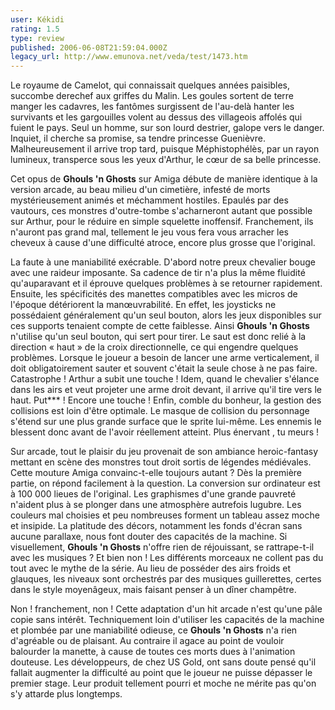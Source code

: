 ```yaml
---
user: Kékidi
rating: 1.5
type: review
published: 2006-06-08T21:59:04.000Z
legacy_url: http://www.emunova.net/veda/test/1473.htm
---
```

Le royaume de Camelot, qui connaissait quelques années paisibles, succombe derechef aux griffes du Malin. Les goules sortent de terre manger les cadavres, les fantômes surgissent de l'au-delà hanter les survivants et les gargouilles volent au dessus des villageois affolés qui fuient le pays. Seul un homme, sur son lourd destrier, galope vers le danger. Inquiet, il cherche sa promise, sa tendre princesse Guenièvre. Malheureusement il arrive trop tard, puisque Méphistophélès, par un rayon lumineux, transperce sous les yeux d'Arthur, le cœur de sa belle princesse.  

  

Cet opus de **Ghouls 'n Ghosts** sur Amiga débute de manière identique à la version arcade, au beau milieu d'un cimetière, infesté de morts mystérieusement animés et méchamment hostiles. Epaulés par des vautours, ces monstres d'outre-tombe s'acharneront autant que possible sur Arthur, pour le réduire en simple squelette inoffensif. Franchement, ils n'auront pas grand mal, tellement le jeu vous fera vous arracher les cheveux à cause d'une difficulté atroce, encore plus grosse que l'original.  

  

La faute à une maniabilité exécrable. D'abord notre preux chevalier bouge avec une raideur imposante. Sa cadence de tir n'a plus la même fluidité qu'auparavant et il éprouve quelques problèmes à se retourner rapidement. Ensuite, les spécificités des manettes compatibles avec les micros de l'époque détériorent la manœuvrabilité. En effet, les joysticks ne possédaient généralement qu'un seul bouton, alors les jeux disponibles sur ces supports tenaient compte de cette faiblesse. Ainsi **Ghouls 'n Ghosts** n'utilise qu'un seul bouton, qui sert pour tirer. Le saut est donc relié à la direction « haut » de la croix directionnelle, ce qui engendre quelques problèmes. Lorsque le joueur a besoin de lancer une arme verticalement, il doit obligatoirement sauter et souvent c'était la seule chose à ne pas faire. Catastrophe ! Arthur a subit une touche ! Idem, quand le chevalier s'élance dans les airs et veut projeter une arme droit devant, il arrive qu'il tire vers le haut. Put\*\*\* ! Encore une touche ! Enfin, comble du bonheur, la gestion des collisions est loin d'être optimale. Le masque de collision du personnage s'étend sur une plus grande surface que le sprite lui-même. Les ennemis le blessent donc avant de l'avoir réellement atteint. Plus énervant , tu meurs !  

  

Sur arcade, tout le plaisir du jeu provenait de son ambiance heroic-fantasy mettant en scène des monstres tout droit sortis de légendes médiévales. Cette mouture Amiga convainc-t-elle toujours autant ? Dès la première partie, on répond facilement à la question. La conversion sur ordinateur est à 100 000 lieues de l'original. Les graphismes d'une grande pauvreté n'aident plus à se plonger dans une atmosphère autrefois lugubre. Les couleurs mal choisies et peu nombreuses forment un tableau assez moche et insipide. La platitude des décors, notamment les fonds d'écran sans aucune parallaxe, nous font douter des capacités de la machine. Si visuellement, **Ghouls 'n Ghosts** n'offre rien de réjouissant, se rattrape-t-il avec les musiques ? Et bien non ! Les différents morceaux ne collent pas du tout avec le mythe de la série. Au lieu de posséder des airs froids et glauques, les niveaux sont orchestrés par des musiques guillerettes, certes dans le style moyenâgeux, mais faisant penser à un dîner champêtre.  

  

Non ! franchement, non ! Cette adaptation d'un hit arcade n'est qu'une pâle copie sans intérêt. Techniquement loin d'utiliser les capacités de la machine et plombée par une maniabilité odieuse, ce **Ghouls 'n Ghosts** n'a rien d'agréable ou de plaisant. Au contraire il agace au point de vouloir balourder la manette, à cause de toutes ces morts dues à l'animation douteuse. Les développeurs, de chez US Gold, ont sans doute pensé qu'il fallait augmenter la difficulté au point que le joueur ne puisse dépasser le premier stage. Leur produit tellement pourri et moche ne mérite pas qu'on s'y attarde plus longtemps.